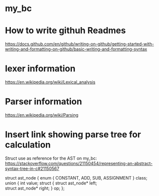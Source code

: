 # my_bc

# How to write githuh Readmes
https://docs.github.com/en/github/writing-on-github/getting-started-with-writing-and-formatting-on-github/basic-writing-and-formatting-syntax

# lexer information
https://en.wikipedia.org/wiki/Lexical_analysis

# Parser information
https://en.wikipedia.org/wiki/Parsing


# Insert link showing parse tree for calculation

Struct use as reference for the AST on my_bc:
https://stackoverflow.com/questions/21150454/representing-an-abstract-syntax-tree-in-c#21150567

struct ast_node {
  enum { CONSTANT, ADD, SUB, ASSIGNMENT } class;
  union { int                                 value;
          struct { struct ast_node* left;    
                   struct ast_node* right;  } op;
};